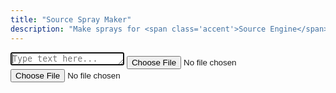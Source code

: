 ```yaml
---
title: "Source Spray Maker"
description: "Make sprays for <span class='accent'>Source Engine</span> games."
---
```


<link rel='stylesheet' href='/scss/zalgo.css'>

<textarea id='input' rows='1' autofocus placeholder='Type text here...' oninput='saveSpray()'></textarea>
<input id='input' type='file' oninput='saveSpray()'>
<input id='input' type='file' oninput='test()'>
<!--div style='width: 100%' class='center'>
	<button style='margin-bottom: 0' class='btn' type='button' onclick='open()'>Choose File</button>
</div>-->

<script type="module" src='/js/spray.js'></script>
